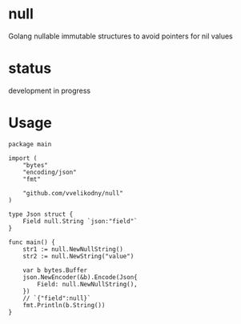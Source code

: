 # null
Golang nullable immutable structures to avoid pointers for nil values

# status

development in progress

# Usage

```golang
package main

import (
	"bytes"
	"encoding/json"
	"fmt"

	"github.com/vvelikodny/null"
)

type Json struct {
	Field null.String `json:"field"`
}

func main() {
	str1 := null.NewNullString()
	str2 := null.NewString("value")

	var b bytes.Buffer
	json.NewEncoder(&b).Encode(Json{
		Field: null.NewNullString(),
	})
	// `{"field":null}`
	fmt.Println(b.String())
}
```
